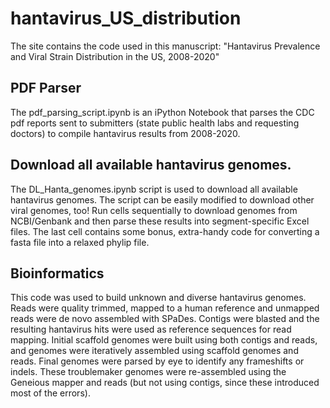 # hantavirus_US_distribution

The site contains the code used in this manuscript: "Hantavirus Prevalence and Viral Strain Distribution in the US, 2008-2020"

## PDF Parser
The pdf_parsing_script.ipynb is an iPython Notebook that parses the CDC pdf reports sent to submitters (state public health labs and requesting doctors) to compile hantavirus results from 2008-2020.

## Download all available hantavirus genomes.
The DL_Hanta_genomes.ipynb script is used to download all available hantavirus genomes.  The script can be easily modified to download other viral genomes, too!  Run cells sequentially to download genomes from NCBI/Genbank and then parse these results into segment-specific Excel files.  The last cell contains some bonus, extra-handy code for converting a fasta file into a relaxed phylip file.  

## Bioinformatics
This code was used to build unknown and diverse hantavirus genomes.  Reads were quality trimmed, mapped to a human reference and unmapped reads were de novo assembled with SPaDes.  Contigs were blasted and the resulting hantavirus hits were used as reference sequences for read mapping.  Initial scaffold genomes were built using both contigs and reads, and genomes were iteratively assembled using scaffold genomes and reads.  Final genomes were parsed by eye to identify any frameshifts or indels.  These troublemaker genomes were re-assembled using the Geneious mapper and reads (but not using contigs, since these introduced most of the errors).
